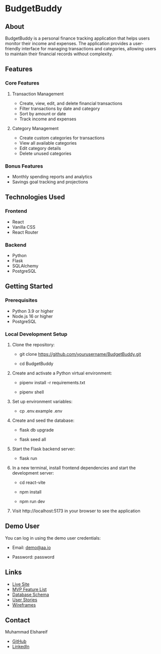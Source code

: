 # BudgetBuddy

## About

BudgetBuddy is a personal finance tracking application that helps users monitor their income and expenses. The application provides a user-friendly interface for managing transactions and categories, allowing users to maintain their financial records without complexity.

## Features

### Core Features

1. Transaction Management

   - Create, view, edit, and delete financial transactions
   - Filter transactions by date and category
   - Sort by amount or date
   - Track income and expenses

2. Category Management
   - Create custom categories for transactions
   - View all available categories
   - Edit category details
   - Delete unused categories

### Bonus Features

- Monthly spending reports and analytics
- Savings goal tracking and projections

## Technologies Used

### Frontend

- React
- Vanilla CSS
- React Router

### Backend

- Python
- Flask
- SQLAlchemy
- PostgreSQL

## Getting Started

### Prerequisites

- Python 3.9 or higher
- Node.js 16 or higher
- PostgreSQL

### Local Development Setup

1. Clone the repository:

   - git clone https://github.com/yourusername/BudgetBuddy.git

   - cd BudgetBuddy

2. Create and activate a Python virtual environment:

   - pipenv install -r requirements.txt

   - pipenv shell

3. Set up environment variables:

   - cp .env.example .env

4. Create and seed the database:

   - flask db upgrade

   - flask seed all

5. Start the Flask backend server:

   - flask run

6. In a new terminal, install frontend dependencies and start the development server:

   - cd react-vite

   - npm install

   - npm run dev

7. Visit http://localhost:5173 in your browser to see the application

## Demo User

You can log in using the demo user credentials:

- Email: demo@aa.io

- Password: password

## Links

- [Live Site](https://budgetbuddy-c5xv.onrender.com)
- [MVP Feature List](https://github.com/muhammadelshareif/BudgetBuddy/wiki/MVP-Features)
- [Database Schema](https://github.com/muhammadelshareif/BudgetBuddy/wiki/Database-Schema)
- [User Stories](https://github.com/muhammadelshareif/BudgetBuddy/wiki/User-Stories)
- [Wireframes](https://github.com/muhammadelshareif/BudgetBuddy/wiki/Wireframes)

## Contact

Muhammad Elshareif

- [GitHub](https://github.com/yourusername)
- [LinkedIn](https://www.linkedin.com/in/yourusername)
